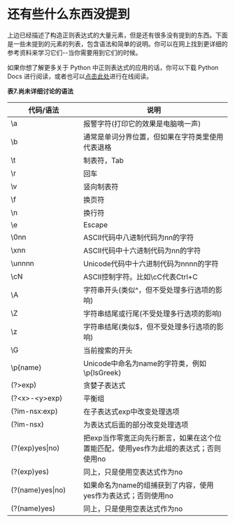 # 还有些什么东西没提到

上边已经描述了构造正则表达式的大量元素，但是还有很多没有提到的东西。下面是一些未提到的元素的列表，包含语法和简单的说明。你可以在网上找到更详细的参考资料来学习它们--当你需要用到它们的时候。

如果你想了解更多关于 Python 中正则表达式的应用的话，你可以下载 Python Docs 进行阅读，或者也可以[点击此处](https://docs.python.org/2.7/library/re.html)进行在线阅读。

**表7.尚未详细讨论的语法**

<table cellspacing="0">
        <thead>
            <tr>
                <th scope="col" style="min-width: 150px">代码/语法</th>
                <th scope="col">说明</th>
            </tr>
        </thead>
        <tbody>
            <tr>
                <td><span class="code">\a</span></td>
                <td><span class="desc">报警字符(打印它的效果是电脑嘀一声)</span></td>
            </tr>
            <tr>
                <td><span class="code">\b</span></td>
                <td><span class="desc">通常是单词分界位置，但如果在字符类里使用代表退格</span></td>
            </tr>
            <tr>
                <td><span class="code">\t</span></td>
                <td><span class="desc">制表符，Tab</span></td>
            </tr>
            <tr>
                <td><span class="code">\r</span></td>
                <td><span class="desc">回车</span></td>
            </tr>
            <tr>
                <td><span class="code">\v</span></td>
                <td><span class="desc">竖向制表符</span></td>
            </tr>
            <tr>
                <td><span class="code">\f</span></td>
                <td><span class="desc">换页符</span></td>
            </tr>
            <tr>
                <td><span class="code">\n</span></td>
                <td><span class="desc">换行符</span></td>
            </tr>
            <tr>
                <td><span class="code">\e</span></td>
                <td><span class="desc">Escape</span></td>
            </tr>
            <tr>
                <td><span class="code">\0nn</span></td>
                <td><span class="desc">ASCII代码中八进制代码为nn的字符</span></td>
            </tr>
            <tr>
                <td><span class="code">\xnn</span></td>
                <td><span class="desc">ASCII代码中十六进制代码为nn的字符</span></td>
            </tr>
            <tr>
                <td><span class="code">\unnnn</span></td>
                <td><span class="desc">Unicode代码中十六进制代码为nnnn的字符</span></td>
            </tr>
            <tr>
                <td><span class="code">\cN</span></td>
                <td><span class="desc">ASCII控制字符。比如\cC代表Ctrl+C</span></td>
            </tr>
            <tr>
                <td><span class="code">\A</span></td>
                <td><span class="desc">字符串开头(类似^，但不受处理多行选项的影响)</span></td>
            </tr>
            <tr>
                <td><span class="code">\Z</span></td>
                <td><span class="desc">字符串结尾或行尾(不受处理多行选项的影响)</span></td>
            </tr>
            <tr>
                <td><span class="code">\z</span></td>
                <td><span class="desc">字符串结尾(类似$，但不受处理多行选项的影响)</span></td>
            </tr>
            <tr>
                <td><span class="code">\G</span></td>
                <td><span class="desc">当前搜索的开头</span></td>
            </tr>
            <tr>
                <td><span class="code">\p{name}</span></td>
                <td><span class="desc">Unicode中命名为name的字符类，例如\p{IsGreek}</span></td>
            </tr>
            <tr>
                <td><span class="code">(?&gt;exp)</span></td>
                <td><span class="desc">贪婪子表达式</span></td>
            </tr>
            <tr>
                <td><span class="code">(?&lt;x&gt;-&lt;y&gt;exp)</span></td>
                <td><span class="desc">平衡组</span></td>
            </tr>
            <tr>
                <td><span class="code">(?im-nsx:exp)</span></td>
                <td><span class="desc">在子表达式exp中改变处理选项</span></td>
            </tr>
            <tr>
                <td><span class="code">(?im-nsx)</span></td>
                <td><span class="desc">为表达式后面的部分改变处理选项</span></td>
            </tr>
            <tr>
                <td><span class="code">(?(exp)yes|no)</span></td>
                <td><span class="desc">把exp当作零宽正向先行断言，如果在这个位置能匹配，使用yes作为此组的表达式；否则使用no</span></td>
            </tr>
            <tr>
                <td><span class="code">(?(exp)yes)</span></td>
                <td><span class="desc">同上，只是使用空表达式作为no</span></td>
            </tr>
            <tr>
                <td><span class="code">(?(name)yes|no)</span></td>
                <td><span class="desc">如果命名为name的组捕获到了内容，使用yes作为表达式；否则使用no</span></td>
            </tr>
            <tr>
                <td><span class="code">(?(name)yes)</span></td>
                <td><span class="desc">同上，只是使用空表达式作为no</span></td>
            </tr>
        </tbody>
    </table>

